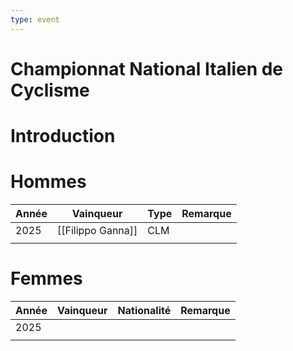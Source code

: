 ```yaml
---
type: event
---
```


# Championnat National Italien de Cyclisme

# Introduction

# Hommes

| Année | Vainqueur         | Type | Remarque |
| ----- | ----------------- | ---- | -------- |
| 2025  | [[Filippo Ganna]] | CLM  |          |
|       |                   |      |          |
# Femmes

| Année | Vainqueur | Nationalité | Remarque |
| ----- | --------- | ----------- | -------- |
| 2025  |           |             |          |
|       |           |             |          |
